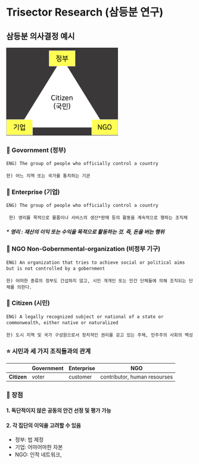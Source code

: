 # Trisector Research (삼등분 연구)

## 삼등분 의사결정 예시
<img width="300px" src="../img/삼등분 연구.png">

### 📌 Govornment (정부)
    ENG) The group of people who officially control a country

    한) 어느 지역 또는 국가를 통치하는 기관

### 📌 Enterprise (기업)
    ENG) The group of people who officially control a country

     한) 영리를 목적으로 물품이나 서비스의 생산*판매 등의 활동을 계속적으로 행하는 조직체

##### * 영리 : 재산의 이익 또는 수익을 목적으로 활동하는 것. 즉, 돈을 버는 행위

### 📌 NGO Non-Gobernmental-organization (비정부 기구)
    ENG) An organization that tries to achieve social or political aims but is not controlled by a gobernment

    한) 어떠한 종류의 정부도 간섭하지 않고, 시민 개개인 또는 민간 단체들에 의해 조직되는 단체를 의한다.

### 📌 Citizen (시민)
    ENG) A legally recognized subject or national of a state or commonwealth, either native or naturalized

    한) 도시 지역 및 국가 구성원으로서 정치적인 권리를 갖고 있는 주체, 민주주의 사회의 백성
   

### ⭐️ 시민과 세 가지 조직들과의 관계

||Government|Enterprise|NGO|
|-|----------|----------|---|
|**Citizen**|voter|customer|contributor, human resourses|

### 📌 장점

#### 1. 독단적이지 않은 공동의 안건 선정 및 평가 가능
#### 2. 각 집단의 이익을 고려할 수 있음
- 정부: 법 제정
- 기업: 어마어마한 자본
- NGO: 인적 네트워크, 



